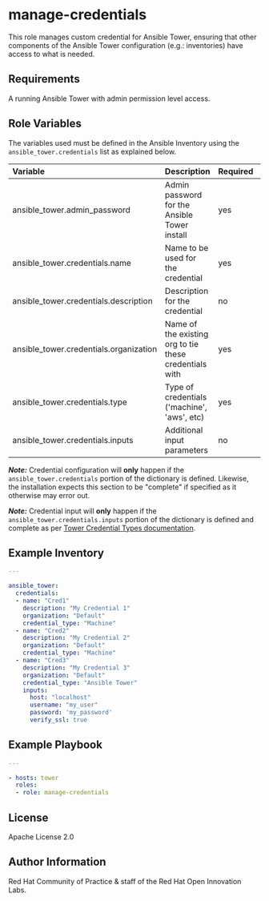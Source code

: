 manage-credentials
==================

This role manages custom credential for Ansible Tower, ensuring that other components of the Ansible Tower configuration (e.g.: inventories) have access to what is needed.

## Requirements

A running Ansible Tower with admin permission level access.


## Role Variables

The variables used must be defined in the Ansible Inventory using the `ansible_tower.credentials` list as explained below.

| Variable | Description | Required | Defaults |
|:---------|:------------|:---------|:---------|
|ansible_tower.admin_password|Admin password for the Ansible Tower install|yes||
|ansible_tower.credentials.name|Name to be used for the credential|yes||
|ansible_tower.credentials.description|Description for the credential|no|nothing('')|
|ansible_tower.credentials.organization|Name of the existing org to tie these credentials with|yes||
|ansible_tower.credentials.type|Type of credentials ('machine', 'aws', etc)|yes||
|ansible_tower.credentials.inputs|Additional input parameters|no||


**_Note:_** Credential configuration will **only** happen if the `ansible_tower.credentials` portion of the dictionary is defined. Likewise, the installation expects this section to be "complete" if specified as it otherwise may error out.

**_Note:_** Credential input will **only** happen if the `ansible_tower.credentials.inputs` portion of the dictionary is defined and complete as per [Tower Credential Types documentation](https://docs.ansible.com/ansible-tower/latest/html/userguide/credentials.html#credential-types).


## Example Inventory

```yaml
---

ansible_tower:
  credentials:
  - name: "Cred1"
    description: "My Credential 1"
    organization: "Default"
    credential_type: "Machine"
  - name: "Cred2"
    description: "My Credential 2"
    organization: "Default"
    credential_type: "Machine"
  - name: "Cred3"
    description: "My Credential 3"
    organization: "Default"
    credential_type: "Ansible Tower"
    inputs:
      host: "localhost"
      username: "my_user"
      password: 'my_password'
      verify_ssl: true
```

## Example Playbook

```yaml
---

- hosts: tower
  roles:
  - role: manage-credentials
```


License
-------

Apache License 2.0


Author Information
------------------

Red Hat Community of Practice & staff of the Red Hat Open Innovation Labs.
